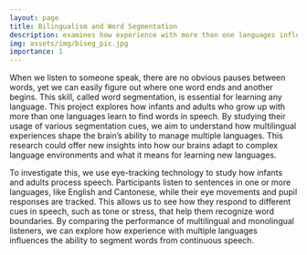 ```yaml
---
layout: page
title: Bilingualism and Word Segmentation
description: examines how experience with more than one languages influences the way people learn to identify words in continuous speech (click to read more)
img: assets/img/biseg_pic.jpg
importance: 1
---
```


When we listen to someone speak, there are no obvious pauses between words, yet we can easily figure out where one word ends and another begins. This skill, called word segmentation, is essential for learning any language. This project explores how infants and adults who grow up with more than one languages learn to find words in speech. By studying their usage of various segmentation cues, we aim to understand how multilingual experiences shape the brain’s ability to manage multiple languages. This research could offer new insights into how our brains adapt to complex language environments and what it means for learning new languages.

To investigate this, we use eye-tracking technology to study how infants and adults process speech. Participants listen to sentences in one or more languages, like English and Cantonese, while their eye movements and pupil responses are tracked. This allows us to see how they respond to different cues in speech, such as tone or stress, that help them recognize word boundaries. By comparing the performance of multilingual and monolingual listeners, we can explore how experience with multiple languages influences the ability to segment words from continuous speech.